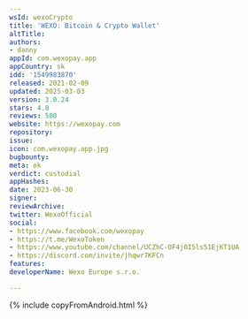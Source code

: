 ```yaml
---
wsId: wexoCrypto
title: 'WEXO: Bitcoin & Crypto Wallet'
altTitle: 
authors:
- danny
appId: com.wexopay.app
appCountry: sk
idd: '1549983870'
released: 2021-02-09
updated: 2025-03-03
version: 3.0.24
stars: 4.8
reviews: 500
website: https://wexopay.com
repository: 
issue: 
icon: com.wexopay.app.jpg
bugbounty: 
meta: ok
verdict: custodial
appHashes: 
date: 2023-06-30
signer: 
reviewArchive: 
twitter: WexoOfficial
social:
- https://www.facebook.com/wexopay
- https://t.me/WexoToken
- https://www.youtube.com/channel/UCZhC-OF4j0I5ls51EjKT1UA
- https://discord.com/invite/jhqwr7KFCn
features: 
developerName: Wexo Europe s.r.o.

---
```


{% include copyFromAndroid.html %}
